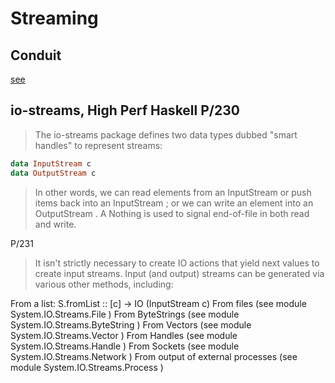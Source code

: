 # Streaming

## Conduit

[see](src/Conduit/README.md)

## io-streams, High Perf Haskell P/230

> The io-streams package defines two data types dubbed "smart handles"
> to represent streams:

```haskell
data InputStream c
data OutputStream c
```

> In other words, we can read elements from an InputStream or push
> items back into an InputStream ;
> or we can write an element into an OutputStream . A Nothing is
> used to signal end-of-file in both read and write.

P/231

> It isn't strictly necessary to create IO actions that yield next
> values to create input streams. Input (and output) streams can be
> generated via various other methods, including:

From a list: S.fromList :: [c] → IO (InputStream c)
From files (see module System.IO.Streams.File )
From ByteStrings (see module System.IO.Streams.ByteString )
From Vectors (see module System.IO.Streams.Vector )
From Handles (see module System.IO.Streams.Handle )
From Sockets (see module System.IO.Streams.Network )
From output of external processes (see module System.IO.Streams.Process )
